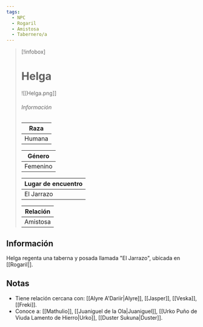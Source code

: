 ```yaml
---
tags:
  - NPC
  - Rogaril
  - Amistosa
  - Tabernero/a
---
```


> [!infobox]
> # Helga
> ![[Helga.png]]
> ###### Información
> | Raza  |
> | ----- |
> |  Humana    |
> 
> | Género  |
> | ----- |
> |  Femenino   |
> 
> | Lugar de encuentro |
> | --------- | 
> | El Jarrazo | 
> 
> | Relación       |
> | ----------------- |
> | Amistosa |

## Información
Helga regenta una taberna y posada llamada "El Jarrazo", ubicada en [[Rogaril]].

## Notas
- Tiene relación cercana con: [[Alyre A'Dariir|Alyre]], [[Jasper]], [[Veska]], [[Freki]]. 
- Conoce a: [[Mathulio]], [[Juaniguel de la Ola|Juaniguel]], [[Urko Puño de Viuda Lamento de Hierro|Urko]], [[Duster Sukuna|Duster]]. 